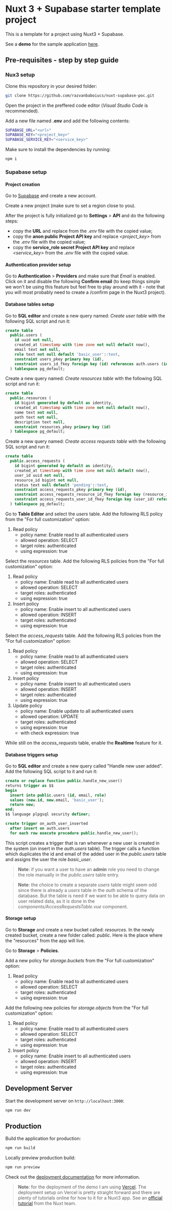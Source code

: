 # Nuxt 3 + Supabase starter template project

This is a template for a project using Nuxt3 + Supabase.

See a **demo** for the sample application [here](https://nuxt-supabase-poc-sable.vercel.app/).

## Pre-requisites - step by step guide

### Nux3 setup

Clone this repository in your desired folder:

```bash
git clone https://github.com/razvanbaboiucs/nuxt-supabase-poc.git
```

Open the project in the preffered code editor (*Visual Studio Code* is recommended).

Add a new file named **.env** and add the following contents:

```bash
SUPABASE_URL="<url>"
SUPABASE_KEY="<project_key>"
SUPABASE_SERVICE_KEY="<service_key>"
```

Make sure to install the dependencies by running:

```bash
npm i
```

### Supabase setup

#### Project creation

Go to [Supabase](https://supabase.com/) and create a new account.

Create a new project (make sure to set a region close to you).

After the project is fully initialized go to **Settings** > **API** and do the following steps:
- copy the **URL** and replace *<url>* from the *.env* file with the copied value;
- copy the **anon public Project API key** and replace *<project_key>* from the *.env* file with the copied value;
- copy the **service_role secret Project API key** and replace *<service_key>* from the *.env* file with the copied value.

#### Authentication provider setup

Go to **Authentication** > **Providers** and make sure that *Email* is enabled. Click on it and disable the following **Confirm email** (to keep things simple we won't be using this feature but feel free to play around with it - note that you will most probably need to create a /confirm page in the Nuxt3 project).

#### Database tables setup

Go to **SQL editor** and create a new query named: *Create user table* with the following SQL script and run it:

```sql
create table
  public.users (
    id uuid not null,
    created_at timestamp with time zone not null default now(),
    email text not null,
    role text not null default 'basic_user'::text,
    constraint users_pkey primary key (id),
    constraint users_id_fkey foreign key (id) references auth.users (id) on update cascade on delete cascade
  ) tablespace pg_default;
```

Create a new query named: *Create resources table* with the following SQL script and run it:

```sql
create table
  public.resources (
    id bigint generated by default as identity,
    created_at timestamp with time zone not null default now(),
    name text not null,
    path text not null,
    description text null,
    constraint resources_pkey primary key (id)
  ) tablespace pg_default;
```

Create a new query named: *Create access requests table* with the following SQL script and run it:

```sql
create table
  public.access_requests (
    id bigint generated by default as identity,
    created_at timestamp with time zone not null default now(),
    user_id uuid not null,
    resource_id bigint not null,
    status text null default 'pending'::text,
    constraint access_requests_pkey primary key (id),
    constraint access_requests_resource_id_fkey foreign key (resource_id) references resources (id) on delete cascade,
    constraint access_requests_user_id_fkey foreign key (user_id) references users (id) on update cascade on delete cascade
  ) tablespace pg_default;
```

Go to **Table Editor** and select the *users* table. Add the following RLS policy from the "For full customization" option:
1. Read policy
    - policy name: Enable read to all authenticated users
    - allowed operation: SELECT
    - target roles: authenticated
    - using expression: true

Select the *resources* table. Add the following RLS policies from the "For full customization" option:
1. Read policy
    - policy name: Enable read to all authenticated users
    - allowed operation: SELECT
    - target roles: authenticated
    - using expression: true
2. Insert policy
    - policy name: Enable insert to all authenticated users
    - allowed operation: INSERT
    - target roles: authenticated
    - using expression: true


Select the *access_requests* table. Add the following RLS policies from the "For full customization" option:
1. Read policy
    - policy name: Enable read to all authenticated users
    - allowed operation: SELECT
    - target roles: authenticated
    - using expression: true
2. Insert policy
    - policy name: Enable insert to all authenticated users
    - allowed operation: INSERT
    - target roles: authenticated
    - using expression: true
3. Update policy
    - policy name: Enable update to all authenticated users
    - allowed operation: UPDATE
    - target roles: authenticated
    - using expression: true
    - with check expression: true


While still on the *access_requests* table, enable the **Realtime** feature for it.

#### Database triggers setup

Go to **SQL editor** and create a new query called "Handle new user added". Add the following SQL script to it and run it:

```sql
create or replace function public.handle_new_user() 
returns trigger as $$
begin
  insert into public.users (id, email, role)
  values (new.id, new.email, 'basic_user');
  return new;
end;
$$ language plpgsql security definer;

create trigger on_auth_user_inserted
  after insert on auth.users
  for each row execute procedure public.handle_new_user();
```

This script creates a trigger that is ran whenever a new user is created in the system (on insert in the *auth.users* table). The trigger calls a function which duplicates the id and email of the added user in the *public.users* table and assigns the user the role *basic_user*.

> **Note**: if you want a user to have an **admin** role you need to change the role manually in the *public.users* table entry.

> **Note**: the choice to create a separate *users* table might seem odd since there is already a *users* table in the *auth* schema of the database. But the table is need if we want to be able to query data on user related data, as it is done in the *components/AccessRequestsTable.vue* component.

#### Storage setup

Go to **Storage** and create a new bucket called: *resources*. In the newly created bucket, create a new folder called: *public*. Here is the place where the "resources" from the app will live.

Go to **Storage** > **Policies**. 

Add a new policy for *storage.buckets* from the "For full customization" option:
1. Read policy
    - policy name: Enable read to all authenticated users
    - allowed operation: SELECT
    - target roles: authenticated
    - using expression: true

Add the following new policies for *storage.objects* from the "For full customization" option:
1. Read policy
    - policy name: Enable read to all authenticated users
    - allowed operation: SELECT
    - target roles: authenticated
    - using expression: true
2. Insert policy
    - policy name: Enable insert to all authenticated users
    - allowed operation: INSERT
    - target roles: authenticated
    - using expression: true

## Development Server

Start the development server on `http://localhost:3000`:

```bash
npm run dev
```

## Production

Build the application for production:

```bash
npm run build
```

Locally preview production build:

```bash
npm run preview
```

Check out the [deployment documentation](https://nuxt.com/docs/getting-started/deployment) for more information.

> **Note**: for the deployment of the demo I am using [Vercel](https://vercel.com/). The deployment setup on Vercel is pretty straight forward and there are plenty of tutorials online for how to it for a Nuxt3 app. See an [official tutorial](https://nuxt.com/deploy/vercel) from the Nuxt team.
